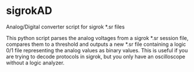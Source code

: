 # sigrokAD
Analog/Digital converter script for sigrok *.sr files

This python script parses the analog voltages from a sigrok *.sr session file,
compares them to a threshold and outputs a new *.sr file containing a logic 0/1
file representing the analog values as binary values.
This is useful if you are trying to decode protocols in sigrok, but you only
have an oscilloscope without a logic analyzer.
